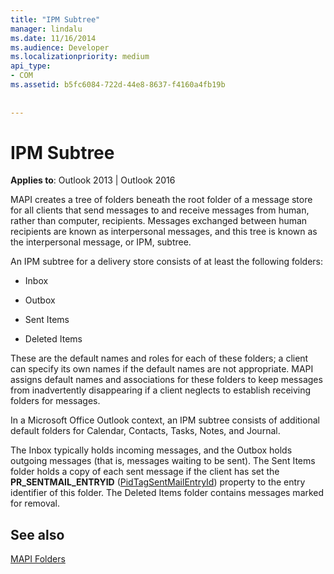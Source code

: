 ```yaml
---
title: "IPM Subtree"
manager: lindalu
ms.date: 11/16/2014
ms.audience: Developer
ms.localizationpriority: medium
api_type:
- COM
ms.assetid: b5fc6084-722d-44e8-8637-f4160a4fb19b
 
 
---
```


# IPM Subtree

  
  
**Applies to**: Outlook 2013 | Outlook 2016 
  
MAPI creates a tree of folders beneath the root folder of a message store for all clients that send messages to and receive messages from human, rather than computer, recipients. Messages exchanged between human recipients are known as interpersonal messages, and this tree is known as the interpersonal message, or IPM, subtree. 
  
An IPM subtree for a delivery store consists of at least the following folders:
  
- Inbox
    
- Outbox
    
- Sent Items
    
- Deleted Items
    
These are the default names and roles for each of these folders; a client can specify its own names if the default names are not appropriate. MAPI assigns default names and associations for these folders to keep messages from inadvertently disappearing if a client neglects to establish receiving folders for messages. 
  
In a Microsoft Office Outlook context, an IPM subtree consists of additional default folders for Calendar, Contacts, Tasks, Notes, and Journal.
  
The Inbox typically holds incoming messages, and the Outbox holds outgoing messages (that is, messages waiting to be sent). The Sent Items folder holds a copy of each sent message if the client has set the **PR_SENTMAIL_ENTRYID** ([PidTagSentMailEntryId](pidtagsentmailentryid-canonical-property.md)) property to the entry identifier of this folder. The Deleted Items folder contains messages marked for removal. 
  
## See also



[MAPI Folders](mapi-folders.md)

